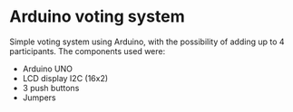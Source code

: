 # Arduino voting system

Simple voting system using Arduino, with the possibility of adding up to 4 participants. The components used were:

- Arduino UNO
- LCD display I2C (16x2)
- 3 push buttons
- Jumpers